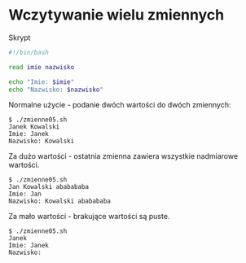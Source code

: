 # Wczytywanie wielu zmiennych

Skrypt
```bash
#!/bin/bash

read imie nazwisko

echo "Imie: $imie"
echo "Nazwisko: $nazwisko"
```

Normalne użycie - podanie dwóch wartości do dwóch zmiennych:
```
$ ./zmienne05.sh 
Janek Kowalski
Imie: Janek
Nazwisko: Kowalski
```


Za dużo wartości - ostatnia zmienna zawiera wszystkie nadmiarowe wartości.
```
$ ./zmienne05.sh 
Jan Kowalski ababababa
Imie: Jan
Nazwisko: Kowalski ababababa
```

Za mało wartości - brakujące wartości są puste.
```
$ ./zmienne05.sh 
Janek
Imie: Janek
Nazwisko: 
```

